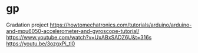 # gp
Gradation project 
https://howtomechatronics.com/tutorials/arduino/arduino-and-mpu6050-accelerometer-and-gyroscope-tutorial/
https://www.youtube.com/watch?v=UxABxSADZ6U&t=316s
https://youtu.be/3ozgxPi_tl0

